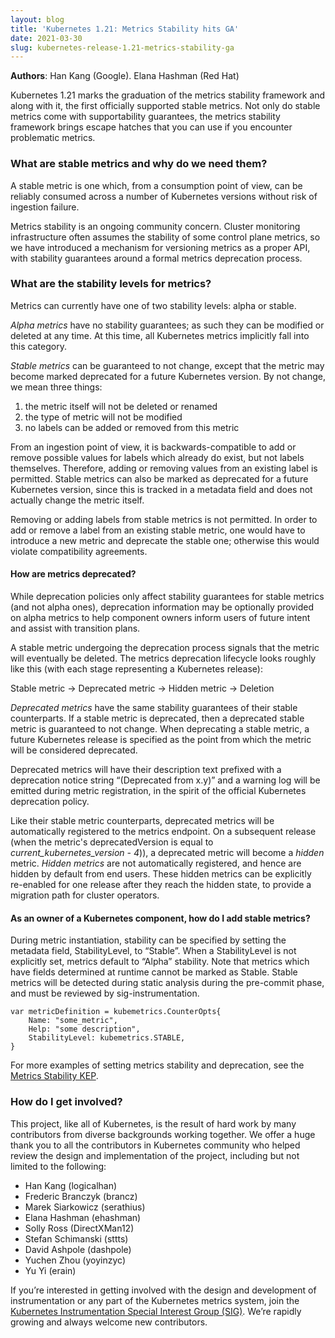 ```yaml
---
layout: blog
title: 'Kubernetes 1.21: Metrics Stability hits GA'
date: 2021-03-30
slug: kubernetes-release-1.21-metrics-stability-ga
---
```


**Authors**: Han Kang (Google). Elana Hashman (Red Hat)

Kubernetes 1.21 marks the graduation of the metrics stability framework and along with it, the first officially supported stable metrics. Not only do stable metrics come with supportability guarantees, the metrics stability framework brings escape hatches that you can use if you encounter problematic metrics.

### What are stable metrics and why do we need them?
A stable metric is one which, from a consumption point of view, can be reliably consumed across a number of Kubernetes versions without risk of ingestion failure.

Metrics stability is an ongoing community concern. Cluster monitoring infrastructure often assumes the stability of some control plane metrics, so we have introduced a mechanism for versioning metrics as a proper API, with stability guarantees around a formal metrics deprecation process.

### What are the stability levels for metrics?

Metrics can currently have one of two stability levels: alpha or stable.

_Alpha metrics_ have no stability guarantees; as such they can be modified or deleted at any time. At this time, all Kubernetes metrics implicitly fall into this category.

_Stable metrics_ can be guaranteed to not change, except that the metric may become marked deprecated for a future Kubernetes version. By not change, we mean three things:

1. the metric itself will not be deleted or renamed
2. the type of metric will not be modified
3. no labels can be added or removed from this metric

From an ingestion point of view, it is backwards-compatible to add or remove possible values for labels which already do exist, but not labels themselves. Therefore, adding or removing values from an existing label is permitted. Stable metrics can also be marked as deprecated for a future Kubernetes version, since this is tracked in a metadata field and does not actually change the metric itself.

Removing or adding labels from stable metrics is not permitted. In order to add or remove a label from an existing stable metric, one would have to introduce a new metric and deprecate the stable one; otherwise this would violate compatibility agreements.


#### How are metrics deprecated?

While deprecation policies only affect stability guarantees for stable metrics (and not alpha ones), deprecation information may be optionally provided on alpha metrics to help component owners inform users of future intent and assist with transition plans.

A stable metric undergoing the deprecation process signals that the metric will eventually be deleted. The metrics deprecation lifecycle looks roughly like this (with each stage representing a Kubernetes release):

Stable metric -> Deprecated metric -> Hidden metric -> Deletion

_Deprecated metrics_ have the same stability guarantees of their stable counterparts. If a stable metric is deprecated, then a deprecated stable metric is guaranteed to not change. When deprecating a stable metric, a future Kubernetes release is specified as the point from which the metric will be considered deprecated.

Deprecated metrics will have their description text prefixed with a deprecation notice string “(Deprecated from x.y)” and a warning log will be emitted during metric registration, in the spirit of the official Kubernetes deprecation policy.

Like their stable metric counterparts, deprecated metrics will be automatically registered to the metrics endpoint. On a subsequent release (when the metric's deprecatedVersion is equal to _current\_kubernetes\_version - 4_)), a deprecated metric will become a _hidden_ metric. _Hidden metrics_ are not automatically registered, and hence are hidden by default from end users. These hidden metrics can be explicitly re-enabled for one release after they reach the hidden state, to provide a migration path for cluster operators.


#### As an owner of a Kubernetes component, how do I add stable metrics?

During metric instantiation, stability can be specified by setting the metadata field, StabilityLevel, to “Stable”. When a StabilityLevel is not explicitly set, metrics default to “Alpha” stability. Note that metrics which have fields determined at runtime cannot be marked as Stable. Stable metrics will be detected during static analysis during the pre-commit phase, and must be reviewed by sig-instrumentation.

```golang
var metricDefinition = kubemetrics.CounterOpts{
    Name: "some_metric",
    Help: "some description",
    StabilityLevel: kubemetrics.STABLE,
}
```
For more examples of setting metrics stability and deprecation, see the [Metrics Stability KEP](http://bit.ly/metrics-stability).


### How do I get involved?

This project, like all of Kubernetes, is the result of hard work by many contributors from diverse backgrounds working together.
We offer a huge thank you to all the contributors in Kubernetes community who helped review the design and implementation of the project, including but not limited to the following:

- Han Kang (logicalhan)
- Frederic Branczyk (brancz)
- Marek Siarkowicz (serathius)
- Elana Hashman (ehashman)
- Solly Ross (DirectXMan12)
- Stefan Schimanski (sttts)
- David Ashpole (dashpole)
- Yuchen Zhou (yoyinzyc)
- Yu Yi (erain)

If you’re interested in getting involved with the design and development of instrumentation or any part of the Kubernetes metrics system, join the [Kubernetes Instrumentation Special Interest Group (SIG)](https://github.com/kubernetes/community/tree/master/sig-instrumentation). We’re rapidly growing and always welcome new contributors.
